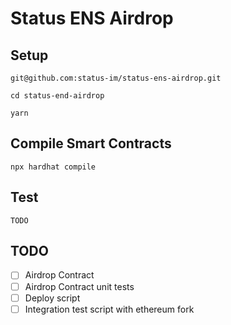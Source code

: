# Status ENS Airdrop

## Setup

`git@github.com:status-im/status-ens-airdrop.git`

`cd status-end-airdrop`

`yarn`

## Compile Smart Contracts

`npx hardhat compile`

## Test

`TODO`


## TODO

- [ ] Airdrop Contract
- [ ] Airdrop Contract unit tests
- [ ] Deploy script
- [ ] Integration test script with ethereum fork
